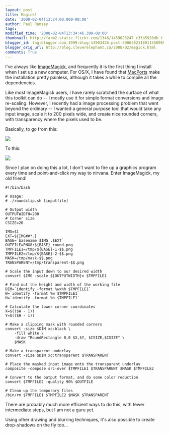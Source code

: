 ```yaml
---
layout: post
title: Magick!
date: '2008-02-04T13:24:00.000-08:00'
author: Paul Ramsey
tags: 
modified_time: '2008-02-04T13:34:46.399-08:00'
thumbnail: http://farm2.static.flickr.com/1346/1459023247_c33b5920db_t.jpg
blogger_id: tag:blogger.com,1999:blog-14903426.post-3906382118911550969
blogger_orig_url: http://blog.cleverelephant.ca/2008/02/magick.html
comments: True
---
```


I've always like [ImageMagick](http://www.imagemagick.org/), and frequently it is the first thing I install when I set up a new computer. For OS/X, I have found that [MacPorts](http://www.macports.org/) make the installation pretty painless, although it takes a while to compile all the dependencies.

Like most ImageMagick users, I have rarely scratched the surface of what this toolkit can do -- I mostly use it for simple format conversions and image re-scaling.  However, I recently had a image processing problem that went beyond the ordinary -- I wanted a general purpose tool that would take any input image, scale it to 200 pixels wide, and create nice rounded corners, with transparency where the pixels used to be.

Basically, to go from this:

<img src="http://farm2.static.flickr.com/1346/1459023247_c33b5920db_m.jpg" />

To this:

<img src="http://farm3.static.flickr.com/2188/2242948776_962e996392_o.png" />

Since I plan on doing this a lot, I don't want to fire up a graphics program every time and point-and-click my way to nirvana. Enter ImageMagick, my old friend!

    #!/bin/bash

    # Usage:
    # ./roundclip.sh [inputfile]

    # Output width
    OUTPUTWIDTH=200
    # Corner size
    CSIZE=20

    IMG=$1
    EXT=${IMG##*.}
    BASE=`basename $IMG .$EXT`
    OUTFILE=PNG8:${BASE}_round.png
    TMPFILE1=/tmp/${BASE}-1-$$.png
    TMPFILE2=/tmp/${BASE}-2-$$.png
    MASK=/tmp/mask-$$.png
    TRANSPARENT=/tmp/transparent-$$.png

    # Scale the input down to our desired width
    convert $IMG -scale ${OUTPUTWIDTH}x $TMPFILE1

    # Find out the height and width of the working file
    DIM=`identify -format %wx%h $TMPFILE1`
    W=`identify -format %w $TMPFILE1`
    H=`identify -format %h $TMPFILE1`

    # Calculate the lower corner coordinates
    X=$(($W - 1))
    Y=$(($H - 1))

    # Make a clipping mask with rounded corners
    convert -size $DIM xc:black \
        -fill white \
        -draw "RoundRectangle 0,0 $X,$Y, $CSIZE,$CSIZE" \
        $MASK

    # Make a transparent underlay
    convert -size $DIM xc:transparent $TRANSPARENT

    # Place the masked input image onto the transparent underlay
    composite -compose src-over $TMPFILE1 $TRANSPARENT $MASK $TMPFILE2

    # Convert to the output format, and do some color reduction
    convert $TMPFILE2 -quality 90% $OUTFILE

    # Clean up the temporary files
    /bin/rm $TMPFILE1 $TMPFILE2 $MASK $TRANSPARENT
        
There are probably much more efficient ways to do this, with fewer intermediate steps, but I am not a guru yet.

Using other drawing and blurring techniques, it's also possible to create drop-shadows on the fly too...